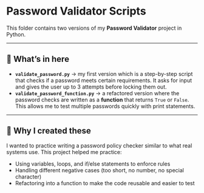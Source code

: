 # Password Validator Scripts  

This folder contains two versions of my **Password Validator** project in Python.  

---

## 📂 What’s in here  
- **`validate_password.py`** → my first version which is a step-by-step script that checks if a password meets certain requirements. It asks for input and gives the user up to 3 attempts before locking them out.  
- **`validate_password_function.py`** → a refactored version where the password checks are written as a **function** that returns `True` or `False`. This allows me to test multiple passwords quickly with print statements.  

---

## 🤔 Why I created these  
I wanted to practice writing a password policy checker similar to what real systems use. This project helped me practice:  
- Using variables, loops, and if/else statements to enforce rules  
- Handling different negative cases (too short, no number, no special character)  
- Refactoring into a function to make the code reusable and easier to test  
